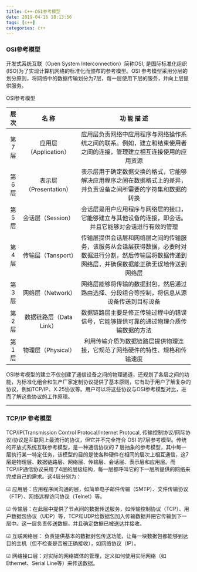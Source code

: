 ```yaml
---
title: C++-OSI参考模型
date: 2019-04-16 18:13:56
tags: [c++]
categories: c++
---
```


### OSI参考模型

开发式系统互联（Open System Interconnection）简称OSI, 是国际标准化组织(ISO)为了实现计算机网络的标准化而颁布的参考模型。OSI 参考模型采用分层的划分原则，将网络中的数据传输划分为7层，每一层使用下层的服务，并向上层提供服务。

<!-- more -->

OSI参考模型

|层 次|名 称|功 能 描 述|
|:--:|:--:|:--:|
|第7层|应用层（Application）|应用层负责网络中应用程序与网络操作系统之间的联系。例如，建立和结束使用者之间的连接，管理建立相互连接使用的应用资源|
|第6层|表示层（Presentation）|表示层用于确定数据交换的格式，它能够解决应用程序之间在数据格式上的差异，并负责设备之间所需要的字符集和数据的转换|
|第5层|会话层（Session）|会话层是用户应用程序与网络层的接口，它能够建立与其他设备的连接，即会话。并且它能够对会话进行有效的管理|
|第4层|传输层（Tansport）|传输层提供会话层和网络层之间的传输服务，该服务从会话层获得数据，必要时对数据进行分割，然后传输层将数据传递到网络层，并确保数据能正确无误地传送到网络层|
|第3层|网络层（Network）|网络层能够将传输的数据封包，然后通过路由选择、分段组合等控制，将信息从源设备传送到目标设备|
|第2层|数据链路层（Data Link）|数据链路层主要是修正传输过程中的错误信号，它能够提供可靠的通过物理介质传输数据的方法|
|第1层|物理层（Physical）|利用传输介质为数据链路层提供物理连接，它规范了网络硬件的特性、规格和传输速度|

OSI参考模型的建立不仅创建了通信设备之间的物理通道，还规划了各层之间的功能，为标准化组合和生产厂家定制协议提供了基本原则，它有助于用户了解复杂的协议，例如TCP/IP、X.25协议等。用户可以将这些协议与OSI参考模型对比，进而了解这些协议的工作原理。

---
### TCP/IP 参考模型

TCP/IP(Transmission Control Protocal/Internet Protocal, 传输控制协议/网际协议)协议是互联网上最流行的协议，但它并不完全符合 OSI 的7层参考模型。传统的开放式系统互联参考模型，是一种通信协议的 7 层抽象的参考模型，其中每一层执行某一特定任务，该模型的目的是使各种硬件在相同的层次上相互通信，这7层是物理层、数据链路层、网络层、传输层、会话层、表示层和应用层。而TCP/IP通信协议采用了4层的层级结构，每一层都呼叫它的下一层所提供的网络来完成自己的需求。这4层分别为：

☑ 应用层：应用程序间沟通的层，如简单电子邮件传输（SMTP）、文件传输协议（FTP）、网络远程访问协议（Telnet）等。

☑ 传输层：在此层中提供了节点间的数据传送服务，如传输控制协议（TCP）、用户数据包协议（UDP）等，TCP和UDP给数据包加入传输数据并把它传输到下一层中。这一层负责传送数据，并且确定数据已被送达并接收。

☑ 互联网络层： 负责提供基本的数据封包传送功能，让每一块数据包都能够到达目的主机（但不检查是否被正确接收），如网络协议（IP）。

☑ 网络接口层：对实际的网络媒体的管理，定义如何使用实际网络（如Ethernet、Serial Line等）来传送数据。

